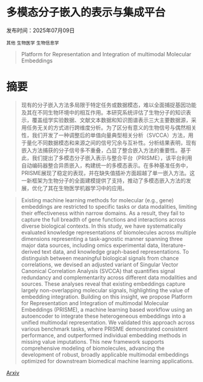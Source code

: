 # 多模态分子嵌入的表示与集成平台

发布时间：2025年07月09日

`其他` `生物医学` `生物信息学`

> Platform for Representation and Integration of multimodal Molecular Embeddings

# 摘要

> 现有的分子嵌入方法多局限于特定任务或数据模态，难以全面捕捉基因功能及其在不同生物环境中的相互作用。本研究系统评估了生物分子的知识表示，覆盖组学实验数据、文献文本数据和知识图谱表示三大主要数据源，采用任务无关的方式进行跨维度分析。为了区分有意义的生物信号与偶然相关性，我们开发了一种调整后的单值向量典型相关分析（SVCCA）方法，用于量化不同数据模态和来源之间的信号冗余与互补性。分析结果表明，现有嵌入方法捕获的分子信号多不重叠，凸显了整合嵌入方法的重要性。基于此，我们提出了多模态分子嵌入表示与整合平台（PRISME），该平台利用自动编码器整合异质嵌入，构建统一的多模态表示。在多种基准任务中，PRISME展现了稳定的表现，并在缺失值插补方面超越了单一嵌入方法。这一新框架为生物分子的全面建模提供了支持，推动了多模态嵌入方法的发展，优化了其在生物医学机器学习中的应用。

> Existing machine learning methods for molecular (e.g., gene) embeddings are restricted to specific tasks or data modalities, limiting their effectiveness within narrow domains. As a result, they fail to capture the full breadth of gene functions and interactions across diverse biological contexts. In this study, we have systematically evaluated knowledge representations of biomolecules across multiple dimensions representing a task-agnostic manner spanning three major data sources, including omics experimental data, literature-derived text data, and knowledge graph-based representations. To distinguish between meaningful biological signals from chance correlations, we devised an adjusted variant of Singular Vector Canonical Correlation Analysis (SVCCA) that quantifies signal redundancy and complementarity across different data modalities and sources. These analyses reveal that existing embeddings capture largely non-overlapping molecular signals, highlighting the value of embedding integration. Building on this insight, we propose Platform for Representation and Integration of multimodal Molecular Embeddings (PRISME), a machine learning based workflow using an autoencoder to integrate these heterogeneous embeddings into a unified multimodal representation. We validated this approach across various benchmark tasks, where PRISME demonstrated consistent performance, and outperformed individual embedding methods in missing value imputations. This new framework supports comprehensive modeling of biomolecules, advancing the development of robust, broadly applicable multimodal embeddings optimized for downstream biomedical machine learning applications.

[Arxiv](https://arxiv.org/abs/2507.07367)